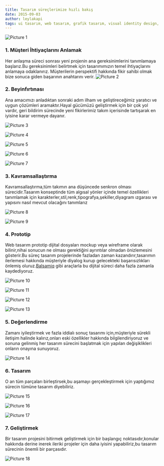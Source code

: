 ```yaml
---
title: Tasarım süreçlerimize hızlı bakış
date: 2015-09-03
author: leylakapi
tags: ui tasarım, web tasarım, grafik tasarım, visual identity design, mockup, wireframe, sketch, prototype, ui, ux, tr
---
```


![Picture 1](../assets/images/articles/2014-07-01-design-process/final1.jpg)
### 1. Müşteri İhtiyaçlarını Anlamak

Her anlaşma süreci sonrası yeni projenin ana gereksinimlerini tanımlamaya başlarız.Bu gereksinimleri belirtmek için tasarımımızın temel ihtiyaçlarını anlamaya odaklanırız. Müşterilerin perspektifi hakkında fikir sahibi olmak bize sonuca giden başarının anahtarını verir.
![Picture 2](../assets/images/articles/2014-07-01-design-process/Client.jpg)

### 2. Beyinfırtınası

Ana amacımızı anladıktan sonraki adım ilham ve geliştireceğimiz yaratıcı ve uygun çözümleri aramaktır.Hayal gücümüzü geliştirmek için bir çok yol vardır, geri bildirim sürecinde yeni fikirlerimiz takım içerisinde tartışarak en iyisine karar vermeye dayanır.

![Picture 3](../assets/images/articles/2014-07-01-design-process/Brainstorming1.jpg)

![Picture 4](../assets/images/articles/2014-07-01-design-process/Brainstorming2-3.png)

![Picture 5](../assets/images/articles/2014-07-01-design-process/Brainstorming3.jpg)

![Picture 6](../assets/images/articles/2014-07-01-design-process/sketch-01.jpg)

![Picture 7](../assets/images/articles/2014-07-01-design-process/sketch-02.jpg)

### 3. Kavramsallaştırma

Kavramsallaştırma,tüm takımın ana düşüncede senkron olması sürecidir.Tasarım konseptinde tüm algısal yönler içinde temel özellikleri tanımlamak için karakterler,stil,renk,tipografya,şekiller,diyagram ızgarası ve yapısını nasıl mevcut olacağını tanımlarız

![Picture 8](../assets/images/articles/2014-07-01-design-process/conceptualize.jpg)

![Picture 9](../assets/images/articles/2014-07-01-design-process/conceptualize2.jpg)

### 4. Prototip

Web tasarım prototip dijital dosyaları mockup veya wireframe olarak bilinir,nihai sonucun ne olması gerektiğini ayrıntılar olmadan  önizlemesini gösterir.Bu süreç tasarım projelerinde fazladan zaman kazandırır,tasarımın ilerlemesi hakkında müşteriyle diyalog kurup gelecekteki başarısızlıkları önlemiş oluruz.[Balsamiq](http://lab2023.com/balsamiq-uygulamasi-ile-web-arayuzu-tasarimi.html) gibi araçlarla bu dijital süreci daha fazla zamanla kaydediyoruz.

![Picture 10](../assets/images/articles/2014-07-01-design-process/prototyping.jpg)

![Picture 11](../assets/images/articles/2014-07-01-design-process/Prototype4.JPG)

![Picture 12](../assets/images/articles/2014-07-01-design-process/prototype9.jpg)

![Picture 13](../assets/images/articles/2014-07-01-design-process/prototype8.jpg)

### 5. Değerlendirme

Zamanı iyileştirmek ve fazla iddialı sonuç tasarımı için,müşteriyle sürekli iletişim halinde kalırız,onları eski özellikler hakkında bilgilendiriyoruz ve sonuna gelinmiş her tasarım sürecini başlatmak için yapılan değişiklikleri onların onayına sunuyoruz.


![Picture 14](../assets/images/articles/2014-07-01-design-process/evaluation.jpg)

### 6. Tasarım

O an tüm parçaları birleştirsek,bu aşamayı gerçekleştirmek için yaptığımız sürecin tümüne tasarım diyebiliriz.

![Picture 15](../assets/images/articles/2014-07-01-design-process/design.jpg)

![Picture 16](../assets/images/articles/2014-07-01-design-process/designs2.png)

![Picture 17](../assets/images/articles/2014-07-01-design-process/design3.png)

### 7. Geliştirmek

Bir tasarım projesini bitirmek geliştirmek için bir başlangıç noktasıdır,konular hakkında derine inerek ileriki projeler için daha iyisini yapabiliriz,bu tasarım sürecinin önemli bir parçasıdır.

![Picture 18](../assets/images/articles/2014-07-01-design-process/lab2023-logo.jpg)



